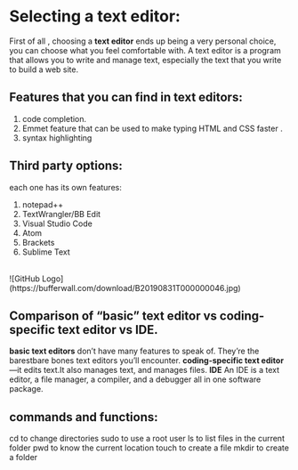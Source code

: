 # **Selecting a text editor**:
First of all , choosing a **text editor** ends up being a very personal choice, you can choose what you feel comfortable with.
A text editor is a program that allows you to write and manage text, especially the text that you write to build a web site.
## Features that you can find in text editors:
1. code completion.
2. Emmet feature that can be used to make typing HTML and CSS faster .
3. syntax highlighting
## Third party options:
each one has its own features:
1. notepad++
2. TextWrangler/BB Edit
3. Visual Studio Code
4. Atom
5. Brackets
6. Sublime Text
</br>
![GitHub Logo](https://bufferwall.com/download/B20190831T000000046.jpg)




##  Comparison of “basic” text editor vs coding-specific text editor vs IDE.
**basic text editors** don’t have many features to speak of. They’re the barestbare bones text editors you’ll encounter.
**coding-specific text editor** —it edits text.It also manages text, and manages files.
**IDE** An IDE is a text editor, a file manager, a compiler, and a debugger all in one software package.

## commands and functions:
cd	to change directories
sudo	to use a root user
ls	 to list files in the  current folder
pwd	to know  the current location
touch	to create a file
mkdir to create a folder
